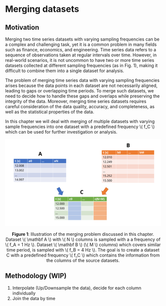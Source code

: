 # Merging datasets

## Motivation

Merging two time series datasets with varying sampling frequencies can be a complex and challenging task, 
yet it is a common problem in many fields such as finance, economics, and engineering. 
Time series data refers to a sequence of observations taken at regular intervals over time. 
However, in real-world scenarios, it is not uncommon to have two or more time series datasets collected at different sampling frequencies (as in Fig. 1), 
making it difficult to combine them into a single dataset for analysis.

The problem of merging time series data with varying sampling frequencies arises because the data points in each dataset are not necessarily aligned, 
leading to gaps or overlapping time periods. To merge such datasets, we need to decide how to handle these gaps and overlaps while preserving the integrity of the data. 
Moreover, merging time series datasets requires careful consideration of the data quality, accuracy, and completeness, as well as the statistical properties of the data.

In this chapter we will deal with merging of multiple datasets with varying sample frequencies into one dataset with a predefined frequency \\( f_C \\)  which can be used for further investigation or analysis.

<p align="center">
  <img src="./merge_datasets.svg" />
</p>

<figcaption><center>

**Figure 1**: Illustration of the merging problem discussed in this chapter. 
Dataset \\( \mathbf A \\) with \\( N \\) columns is sampled with a a frequency of \\( f_A = 1 Hz \\).
Dataset \\( \mathbf B \\) (\\( M \\) columns) which covers similar time period, is sampled with \\( f_B = 4 Hz \\).
The goal is to create a dataset C with a predefined frequency \\( f_C \\) which contains the information from the columns of the source datasets.

</center></figcaption>

## Methodology (WIP)

1. Interpolate (Up/Downsample the data), decide for each column individually
2. Join the data by time